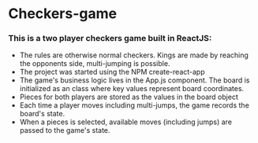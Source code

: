 # Checkers-game

### This is a two player checkers game built in ReactJS:

- The rules are otherwise normal checkers. Kings are made by reaching the opponents side, multi-jumping is possible.
- The project was started using the NPM create-react-app
- The game's business logic lives in the App.js component. The board is initialized as an class where key values represent board coordinates.
- Pieces for both players are stored as the values in the board object
- Each time a player moves including multi-jumps, the game records the board's state.
- When a pieces is selected, available moves (including jumps) are passed to the game's state.



